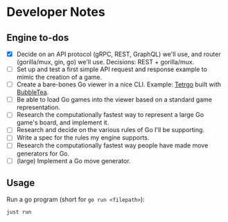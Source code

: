 # Developer Notes

## Engine to-dos

- [x] Decide on an API protocol (gRPC, REST, GraphQL) we'll use, and router (gorilla/mux, gin, go) we'll use. Decisions: REST + gorilla/mux.
- [ ] Set up and test a first simple API request and response example to mimic the creation of a game.
- [ ] Create a bare-bones Go viewer in a nice CLI. Example: [Tetrgo](https://github.com/Broderick-Westrope/tetrigo?tab=readme-ov-file) built with [BubbleTea](https://github.com/charmbracelet/bubbletea?tab=readme-ov-file).
- [ ] Be able to load Go games into the viewer based on a standard game representation.
- [ ] Research the computationally fastest way to represent a large Go game's board, and implement it.
- [ ] Research and decide on the various rules of Go I'll be supporting.
- [ ] Write a spec for the rules my engine supports.
- [ ] Research the computationally fastest way people have made move generators for Go.
- [ ] (large) Implement a Go move generator.

## Usage

Run a go program (short for `go run <filepath>`):

```bash
just run
```
